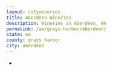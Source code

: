 ```yaml
---
layout: citywineries
title: Aberdeen Wineries
description: Wineries in Aberdeen, WA
permalink: /wa/grays-harbor/aberdeen/
state: wa
county: grays harbor
city: aberdeen
---
```

-
